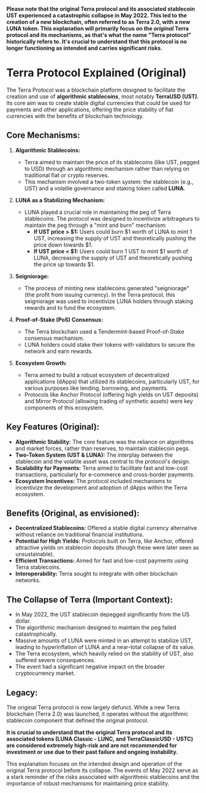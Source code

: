**Please note that the original Terra protocol and its associated stablecoin UST experienced a catastrophic collapse in May 2022. This led to the creation of a new blockchain, often referred to as Terra 2.0, with a new LUNA token. This explanation will primarily focus on the _original_ Terra protocol and its mechanisms, as that's what the name "Terra protocol" historically refers to. It's crucial to understand that this protocol is no longer functioning as intended and carries significant risks.**

# Terra Protocol Explained (Original)

The Terra Protocol was a blockchain platform designed to facilitate the creation and use of **algorithmic stablecoins**, most notably **TerraUSD (UST)**. Its core aim was to create stable digital currencies that could be used for payments and other applications, offering the price stability of fiat currencies with the benefits of blockchain technology.

## Core Mechanisms:

1. **Algorithmic Stablecoins:**

   - Terra aimed to maintain the price of its stablecoins (like UST, pegged to USD) through an algorithmic mechanism rather than relying on traditional fiat or crypto reserves.
   - This mechanism involved a two-token system: the stablecoin (e.g., UST) and a volatile governance and staking token called **LUNA**.

2. **LUNA as a Stabilizing Mechanism:**

   - LUNA played a crucial role in maintaining the peg of Terra stablecoins. The protocol was designed to incentivize arbitrageurs to maintain the peg through a "mint and burn" mechanism:
     - **If UST price > $1:** Users could burn $1 worth of LUNA to mint 1 UST, increasing the supply of UST and theoretically pushing the price down towards $1.
     - **If UST price < $1:** Users could burn 1 UST to mint $1 worth of LUNA, decreasing the supply of UST and theoretically pushing the price up towards $1.

3. **Seigniorage:**

   - The process of minting new stablecoins generated "seigniorage" (the profit from issuing currency). In the Terra protocol, this seigniorage was used to incentivize LUNA holders through staking rewards and to fund the ecosystem.

4. **Proof-of-Stake (PoS) Consensus:**

   - The Terra blockchain used a Tendermint-based Proof-of-Stake consensus mechanism.
   - LUNA holders could stake their tokens with validators to secure the network and earn rewards.

5. **Ecosystem Growth:**
   - Terra aimed to build a robust ecosystem of decentralized applications (dApps) that utilized its stablecoins, particularly UST, for various purposes like lending, borrowing, and payments.
   - Protocols like Anchor Protocol (offering high yields on UST deposits) and Mirror Protocol (allowing trading of synthetic assets) were key components of this ecosystem.

## Key Features (Original):

- **Algorithmic Stability:** The core feature was the reliance on algorithms and market forces, rather than reserves, to maintain stablecoin pegs.
- **Two-Token System (UST & LUNA):** The interplay between the stablecoin and the volatile asset was central to the protocol's design.
- **Scalability for Payments:** Terra aimed to facilitate fast and low-cost transactions, particularly for e-commerce and cross-border payments.
- **Ecosystem Incentives:** The protocol included mechanisms to incentivize the development and adoption of dApps within the Terra ecosystem.

## Benefits (Original, as envisioned):

- **Decentralized Stablecoins:** Offered a stable digital currency alternative without reliance on traditional financial institutions.
- **Potential for High Yields:** Protocols built on Terra, like Anchor, offered attractive yields on stablecoin deposits (though these were later seen as unsustainable).
- **Efficient Transactions:** Aimed for fast and low-cost payments using Terra stablecoins.
- **Interoperability:** Terra sought to integrate with other blockchain networks.

## The Collapse of Terra (Important Context):

- In May 2022, the UST stablecoin depegged significantly from the US dollar.
- The algorithmic mechanism designed to maintain the peg failed catastrophically.
- Massive amounts of LUNA were minted in an attempt to stabilize UST, leading to hyperinflation of LUNA and a near-total collapse of its value.
- The Terra ecosystem, which heavily relied on the stability of UST, also suffered severe consequences.
- The event had a significant negative impact on the broader cryptocurrency market.

## Legacy:

The original Terra protocol is now largely defunct. While a new Terra blockchain (Terra 2.0) was launched, it operates without the algorithmic stablecoin component that defined the original protocol.

**It is crucial to understand that the original Terra protocol and its associated tokens (LUNA Classic - LUNC, and TerraClassicUSD - USTC) are considered extremely high-risk and are not recommended for investment or use due to their past failure and ongoing instability.**

This explanation focuses on the intended design and operation of the original Terra protocol before its collapse. The events of May 2022 serve as a stark reminder of the risks associated with algorithmic stablecoins and the importance of robust mechanisms for maintaining price stability.
